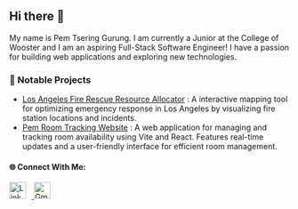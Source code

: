 ## Hi there 👋

My name is Pem Tsering Gurung. I am currently a Junior at the College of Wooster and I am an aspiring Full-Stack Software Engineer! I have a passion for building web applications and exploring new technologies.
### 🌟 Notable Projects
- [Los Angeles Fire Rescue Resource Allocator](https://github.com/pemtseringgurung/fire-rescue-resource-allocator) : A interactive mapping tool for optimizing emergency response in Los Angeles by visualizing fire station locations and incidents.
- [Pem Room Tracking Website](https://github.com/pemtseringgurung/pem_room_tracking_website) : A web application for managing and tracking room availability using Vite and React. Features real-time updates and a user-friendly interface for efficient room management.
#### 🌐 Connect With Me:
<p align="left">
  <a href="https://www.linkedin.com/in/pemgurung/" target="_blank">
    <img src="https://cdn.jsdelivr.net/npm/simple-icons@v6/icons/linkedin.svg" alt="LinkedIn" height="30" style="margin-right: 10px;"/>
  </a>
  <a href="mailto:pemgurung541@gmail.com" target="_blank">
    <img src="https://cdn.jsdelivr.net/npm/simple-icons@v6/icons/gmail.svg" alt="Gmail" height="30" style="margin-right: 10px;"/>
  </a>
</p>

